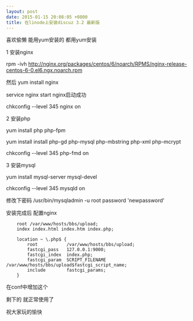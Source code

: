 ```yaml
---
layout: post
date: 2015-01-15 20:08:05 +0800
title: 在linode上安装discuz 3.2 最新版
---
```


喜欢偷懒 能用yum安装的  都用yum安装

1 安装nginx

rpm -ivh http://nginx.org/packages/centos/6/noarch/RPMS/nginx-release-centos-6-0.el6.ngx.noarch.rpm

然后 yum install nginx 

service nginx start nginx启动成功

chkconfig --level 345 nginx on  


2 安装php

yum install php php-fpm


yum install install php-gd php-mysql php-mbstring php-xml php-mcrypt

chkconfig --level 345 php-fmd on  

3 安装mysql

yum install mysql-server mysql-devel

chkconfig --level 345 mysqld on

修改下密码 
/usr/bin/mysqladmin -u root password 'newpassword'



安装完成后 配置nginx


```
    root /var/www/hosts/bbs/upload;
    index index.html index.htm index.php;

    location ~ \.php$ {
        root           /var/www/hosts/bbs/upload;
        fastcgi_pass   127.0.0.1:9000;
        fastcgi_index  index.php;
        fastcgi_param  SCRIPT_FILENAME  /var/www/hosts/bbs/upload$fastcgi_script_name;
        include        fastcgi_params;
    }
```

在conf中增加这个

剩下的 就正常使用了

祝大家玩的愉快






